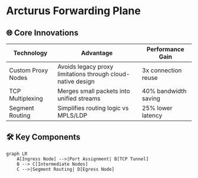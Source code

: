 # Arcturus Forwarding Plane

## 🌐 Core Innovations
| **Technology**         | **Advantage**                                                                 | **Performance Gain** |
|------------------------|-------------------------------------------------------------------------------|----------------------|
| Custom Proxy Nodes     | Avoids legacy proxy limitations through cloud-native design                   | 3x connection reuse  |
| TCP Multiplexing       | Merges small packets into unified streams                                     | 40% bandwidth saving |
| Segment Routing        | Simplifies routing logic vs MPLS/LDP                                          | 25% lower latency    |

## 🛠️ Key Components
```mermaid
graph LR
    A[Ingress Node] -->|Port Assignment| B[TCP Tunnel]
    B --> C[Intermediate Nodes]
    C -->|Segment Routing| D[Egress Node]
